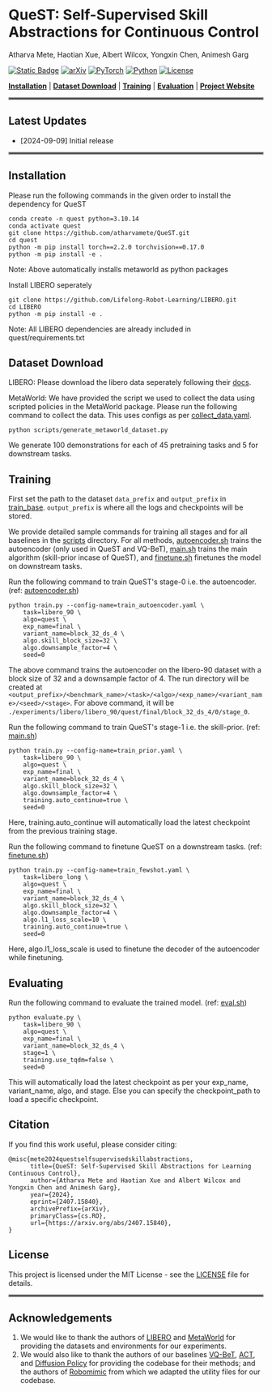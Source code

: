 # QueST: Self-Supervised Skill Abstractions for Continuous Control

Atharva Mete, Haotian Xue, Albert Wilcox, Yongxin Chen, Animesh Garg

[![Static Badge](https://img.shields.io/badge/Project-Page-green?style=for-the-badge)](https://quest-model.github.io/)
[![arXiv](https://img.shields.io/badge/arXiv-2406.09246-df2a2a.svg?style=for-the-badge)](https://arxiv.org/abs/2407.15840)
[![PyTorch](https://img.shields.io/badge/PyTorch-2.2.0-EE4C2C.svg?style=for-the-badge&logo=pytorch)](https://pytorch.org/get-started/locally/)
[![Python](https://img.shields.io/badge/python-3.10-blue?style=for-the-badge)](https://www.python.org)
[![License](https://img.shields.io/github/license/TRI-ML/prismatic-vlms?style=for-the-badge)](LICENSE)
 
[**Installation**](#installation) | [**Dataset Download**](#dataset-download) | [**Training**](#training) | [**Evaluation**](#evaluating) | [**Project Website**](https://quest-model.github.io/)


<hr style="border: 2px solid gray;"></hr>

## Latest Updates
- [2024-09-09] Initial release

<hr style="border: 2px solid gray;"></hr>

## Installation

Please run the following commands in the given order to install the dependency for QueST
```
conda create -n quest python=3.10.14
conda activate quest
git clone https://github.com/atharvamete/QueST.git
cd quest
python -m pip install torch==2.2.0 torchvision==0.17.0
python -m pip install -e .
```
Note: Above automatically installs metaworld as python packages

Install LIBERO seperately
```
git clone https://github.com/Lifelong-Robot-Learning/LIBERO.git
cd LIBERO
python -m pip install -e .
```
Note: All LIBERO dependencies are already included in quest/requirements.txt

## Dataset Download
LIBERO: Please download the libero data seperately following their [docs](https://lifelong-robot-learning.github.io/LIBERO/html/algo_data/datasets.html#datasets).

MetaWorld: We have provided the script we used to collect the data using scripted policies in the MetaWorld package. Please run the following command to collect the data. This uses configs as per [collect_data.yaml](config/collect_data.yaml).
```
python scripts/generate_metaworld_dataset.py
```
We generate 100 demonstrations for each of 45 pretraining tasks and 5 for downstream tasks.

## Training
First set the path to the dataset `data_prefix` and `output_prefix` in [train_base](config/train_base.yaml). `output_prefix` is where all the logs and checkpoints will be stored.

We provide detailed sample commands for training all stages and for all baselines in the [scripts](scripts) directory. For all methods, [autoencoder.sh](scripts/quest/autoencoder.sh) trains the autoencoder (only used in QueST and VQ-BeT), [main.sh](scripts/quest/main.sh) trains the main algorithm (skill-prior incase of QueST), and [finetune.sh](scripts/quest/finetune.sh) finetunes the model on downstream tasks.

Run the following command to train QueST's stage-0 i.e. the autoencoder. (ref: [autoencoder.sh](scripts/quest/autoencoder.sh))
```
python train.py --config-name=train_autoencoder.yaml \
    task=libero_90 \
    algo=quest \
    exp_name=final \
    variant_name=block_32_ds_4 \
    algo.skill_block_size=32 \
    algo.downsample_factor=4 \
    seed=0
```
The above command trains the autoencoder on the libero-90 dataset with a block size of 32 and a downsample factor of 4. The run directory will be created at `<output_prefix>/<benchmark_name>/<task>/<algo>/<exp_name>/<variant_name>/<seed>/<stage>`. For above command, it will be `./experiments/libero/libero_90/quest/final/block_32_ds_4/0/stage_0`.

Run the following command to train QueST's stage-1 i.e. the skill-prior. (ref: [main.sh](scripts/quest/main.sh))
```
python train.py --config-name=train_prior.yaml \
    task=libero_90 \
    algo=quest \
    exp_name=final \
    variant_name=block_32_ds_4 \
    algo.skill_block_size=32 \
    algo.downsample_factor=4 \
    training.auto_continue=true \
    seed=0
```
Here, training.auto_continue will automatically load the latest checkpoint from the previous training stage.

Run the following command to finetune QueST on a downstream tasks. (ref: [finetune.sh](scripts/quest/finetune.sh))
```
python train.py --config-name=train_fewshot.yaml \
    task=libero_long \
    algo=quest \
    exp_name=final \
    variant_name=block_32_ds_4 \
    algo.skill_block_size=32 \
    algo.downsample_factor=4 \
    algo.l1_loss_scale=10 \
    training.auto_continue=true \
    seed=0
```
Here, algo.l1_loss_scale is used to finetune the decoder of the autoencoder while finetuning.

## Evaluating
Run the following command to evaluate the trained model. (ref: [eval.sh](scripts/eval.sh))
```
python evaluate.py \
    task=libero_90 \
    algo=quest \
    exp_name=final \
    variant_name=block_32_ds_4 \
    stage=1 \
    training.use_tqdm=false \
    seed=0
```
This will automatically load the latest checkpoint as per your exp_name, variant_name, algo, and stage. Else you can specify the checkpoint_path to load a specific checkpoint.

## Citation
If you find this work useful, please consider citing:
```
@misc{mete2024questselfsupervisedskillabstractions,
      title={QueST: Self-Supervised Skill Abstractions for Learning Continuous Control}, 
      author={Atharva Mete and Haotian Xue and Albert Wilcox and Yongxin Chen and Animesh Garg},
      year={2024},
      eprint={2407.15840},
      archivePrefix={arXiv},
      primaryClass={cs.RO},
      url={https://arxiv.org/abs/2407.15840}, 
}
```

## License
This project is licensed under the MIT License - see the [LICENSE](LICENSE) file for details.

<hr style="border: 2px solid gray;"></hr>

## Acknowledgements
1. We would like to thank the authors of [LIBERO](https://lifelong-robot-learning.github.io/LIBERO/) and [MetaWorld](https://meta-world.github.io/) for providing the datasets and environments for our experiments.
2. We would also like to thank the authors of our baselines [VQ-BeT](https://github.com/jayLEE0301/vq_bet_official), [ACT](), and [Diffusion Policy]() for providing the codebase for their methods; and the authors of [Robomimic]() from which we adapted the utility files for our codebase.